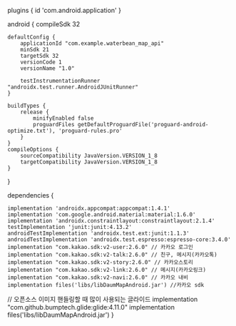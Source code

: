 plugins {
    id 'com.android.application'
}

android {
    compileSdk 32

    defaultConfig {
        applicationId "com.example.waterbean_map_api"
        minSdk 21
        targetSdk 32
        versionCode 1
        versionName "1.0"

        testInstrumentationRunner "androidx.test.runner.AndroidJUnitRunner"
    }

    buildTypes {
        release {
            minifyEnabled false
            proguardFiles getDefaultProguardFile('proguard-android-optimize.txt'), 'proguard-rules.pro'
        }
    }
    compileOptions {
        sourceCompatibility JavaVersion.VERSION_1_8
        targetCompatibility JavaVersion.VERSION_1_8
    }
}

dependencies {

    implementation 'androidx.appcompat:appcompat:1.4.1'
    implementation 'com.google.android.material:material:1.6.0'
    implementation 'androidx.constraintlayout:constraintlayout:2.1.4'
    testImplementation 'junit:junit:4.13.2'
    androidTestImplementation 'androidx.test.ext:junit:1.1.3'
    androidTestImplementation 'androidx.test.espresso:espresso-core:3.4.0'
    implementation "com.kakao.sdk:v2-user:2.6.0" // 카카오 로그인
    implementation "com.kakao.sdk:v2-talk:2.6.0" // 친구, 메시지(카카오톡)
    implementation "com.kakao.sdk:v2-story:2.6.0" // 카카오스토리
    implementation "com.kakao.sdk:v2-link:2.6.0" // 메시지(카카오링크)
    implementation "com.kakao.sdk:v2-navi:2.6.0" // 카카오 내비
    implementation files('libs/libDaumMapAndroid.jar') //카카오 sdk
// 오픈소스 이미지 핸들링할 때 많이 사용되는 글라이드
    implementation "com.github.bumptech.glide:glide:4.11.0"
    implementation files('libs/libDaumMapAndroid.jar')
}
